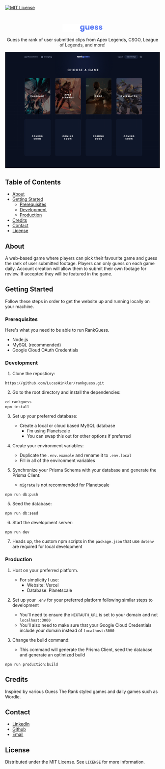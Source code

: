 [![MIT License][license-shield]][license-url]

<br />
<p align="center">
  <img src="./public/images/logo.svg" alt="rankguess logo" width="130" height="25">
</p>

<p align="center">
  Guess the rank of user submitted clips from Apex Legends, CSGO, League of Legends, and more!
</p>
<p align="center">

![rankguess ui design](./desktop-home-design.png)

</p>

## Table of Contents

- [About](#about)
- [Getting Started](#getting-started)
  - [Prerequisites](#prerequisites)
  - [Development](#development)
  - [Production](#production)
- [Credits](#credits)
- [Contact](#contact)
- [License](#license)

## About

A web-based game where players can pick their favourite game and guess the rank of user submitted footage. Players can only guess on each game daily. Account creation will allow them to submit their own footage for review. If accepted they will be featured in the game.

## Getting Started

Follow these steps in order to get the website up and running locally on your machine.

### Prerequisites

Here's what you need to be able to run RankGuess.

- Node.js
- MySQL (recommended)
- Google Cloud OAuth Credentials

### Development

1. Clone the repostiory:

```ssh
https://github.com/LucasWinkler/rankguess.git
```

2. Go to the root directory and install the dependencies:

```ssh
cd rankguess
npm install
```

3. Set up your preferred database:

   - Create a local or cloud based MySQL database
     - I'm using Planetscale
     - You can swap this out for other options if preferred

4. Create your environment variables:

   - Duplicate the `.env.example` and rename it to `.env.local`
   - Fill in all of the environment variables

5. Synchronize your Prisma Schema with your database and generate the Prisma Client:
   - `migrate` is not recommended for Planetscale

```ssh
npm run db:push
```

5. Seed the database:

```ssh
npm run db:seed
```

6. Start the development server:

```ssh
npm run dev
```

7. Heads up, the custom npm scripts in the `package.json` that use `dotenv` are required for local development

### Production

1. Host on your preferred platform.

   - For simplicity I use:
     - Website: Vercel
     - Database: Planetscale

2. Set up your `.env` for your preferred platform following similar steps to development

   - You'll need to ensure the `NEXTAUTH_URL` is set to your domain and not `localhost:3000`
   - You'll also need to make sure that your Google Cloud Credentials include your domain instead of `localhost:3000`

3. Change the build command:
   - This command will generate the Prisma Client, seed the database and generate an optimized build

```ssh
npm run production:build
```

## Credits

Inspired by various Guess The Rank styled games and daily games such as Wordle.

## Contact

- [LinkedIn](https://linkedin.com/in/lucas-winkler)
- [Github](https://github.com/lucaswinkler)
- [Email](mailto:lucaswinkler@gmail.com)

## License

Distributed under the MIT License. See `LICENSE` for more information.

[license-shield]: https://img.shields.io/badge/license-MIT-blue.svg?style=flat-square
[license-url]: https://choosealicense.com/licenses/mit
